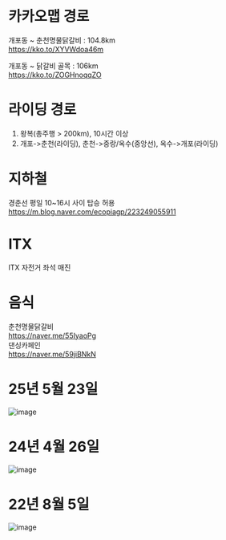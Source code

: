 # 카카오맵 경로
개포동 ~ 춘천명물닭갈비 : 104.8km  
https://kko.to/XYVWdoa46m  

개포동 ~ 닭갈비 골목 : 106km  
https://kko.to/ZOGHnoqqZO  

# 라이딩 경로
1. 왕복(총주행 > 200km), 10시간 이상
2. 개포->춘천(라이딩), 춘천->중랑/옥수(중앙선), 옥수->개포(라이딩)

# 지하철
경춘선 평일 10~16시 사이 탑승 허용  
https://m.blog.naver.com/ecopiagp/223249055911  

# ITX
ITX 자전거 좌석 매진

# 음식
춘천명물닭갈비  
https://naver.me/55IyaoPg  
댄싱카페인  
https://naver.me/59jiBNkN

# 25년 5월 23일
![image](https://github.com/user-attachments/assets/a131f402-6c5e-4ade-afd6-8ec9fd326e12)


# 24년 4월 26일
![image](https://github.com/user-attachments/assets/8324ccb7-d840-4ee7-95e6-e750990615e3)


# 22년 8월 5일
![image](https://github.com/perhapshyeok/riding/assets/25101149/028c6665-07e0-41d8-a151-81bca03c5527)
